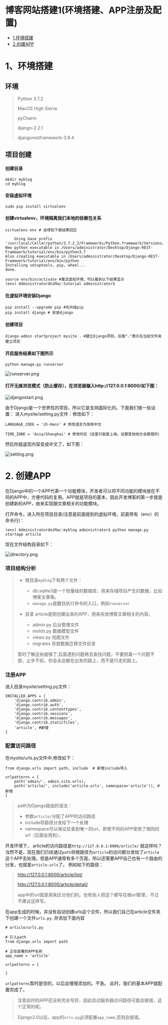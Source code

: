 # 博客网站搭建1(环境搭建、APP注册及配置)

* [1.环境搭建](#1)
* [2.创建APP](#2)



<h1 id='1'></h1>

# 1、环境搭建

## 环境
> Python 3.7.2
> 
> MacOS High Sierra
> 
> pyCharm
> 
> django-2.2.1 
> 
> djangorestframework-3.9.4
> 

<h3 id = '1.1'></h3>

## 项目创建


#### 创建目录

	mkdir myblog
	cd myblog


#### 安装虚拟环境 
	
	sudo pip install virtualenv

#### 创建virtualenv，环境隔离我们本地的依赖包关系

	virtualenv env # 会得到下面结果回应
	
```
	Using base prefix '/usr/local/Cellar/python/3.7.2_2/Frameworks/Python.framework/Versions/3.7'
New python executable in /Users/administrator/Desktop/Django-REST-Framework/tutorial/env/bin/python3.7
Also creating executable in /Users/administrator/Desktop/Django-REST-Framework/tutorial/env/bin/python
Installing setuptools, pip, wheel...
done.

```
	source env/bin/activate #激活虚拟环境，可以看到以下结果显示
	(env) AdministratordeiMac:tutorial administrator$ 


#### 在虚拟环境安装Django
	
	pip install --upgrade pip #先升级pip
	pip install django # 安装django
	
#### 创建项目

	django-admin startproject mysite . #建立Django项目。后面"."表示在当前文件夹建立项目

#### 开启服务结果如下图所示
	
	python manage.py runserver
		
![runserver.png](document/picture1/runserver.png)

#### 打开无痕浏览模式（防止缓存），在浏览器输入http://127.0.0.1:8000/如下图：

![djangostart.png](document/picture1/djangostart.png)

由于Django是一个世界性的项目，所以它是支持国际化的。下面我们做一些设置：
进入mysite/setting.py文件：修改如下：

	LANGUAGE_CODE = 'zh-Hans' # 修改语言为简体中文

	TIME_ZONE = 'Asia/Shanghai' # 修改时区（这里只能是上海，设置其他地方会报错的）

然后你就返现内容变成中文了，如下图：

![setting.png](document/picture1/setting.png)


<h3 id='2'></h3>

# 2. 创建APP

在Django中的一个APP代表一个功能模块，开发者可以将不同功能的模块放在不同的APP中，方便代码的复用。APP就是项目的基本，因此开发博客的第一步就是创建新的APP，由来实现跟文章相关的功能模块。

打开命令，进入所在项目目录(注意是前面提到的虚拟环境，前面带有（env）的命令行)：

	(env) AdministratordeiMac:myblog administrator$ python manage.py startapp article

现在文件结构目录如下：

![directory.png](document/picture1/directory.png)

### 项目结构分析
> * 根目录`myblog`下有两个文件：
> 	* db.sqlite3是一个轻量级的数据库，用来存储项目产生的数据，比如博客文章等。  
> 	* `manage.py`是醒目执行命令的入口，例如`runserver`
> 
> * 目录 article是刚创建出来的APP，用来存放博客文章相关的内容。
>	* admin.py 后台管理文件
> 	* molds.py 数据模型文件
> 	* views.py 视图文件
> 	* migrates 存放数据迁移文件目录
> 
>暂时了解这些就够了,后面遇到问题再去查找问题，不要抓着一个问题不放，止步不前，你会永远都在出发的路上，而不是行走的路上。

### 注册APP

进入目录mysite/setting.py文件：

```
INSTALLED_APPS = [
    'django.contrib.admin',
    'django.contrib.auth',
    'django.contrib.contenttypes',
    'django.contrib.sessions',
    'django.contrib.messages',
    'django.contrib.staticfiles',
    'article', #新增
]
```

### 配置访问路径

在mysite/urls.py文件中,修改如下：

```
from django.urls import path, include  # 新增include导入

urlpatterns = [
    path('admin/', admin.site.urls),
    path('article/', include('article.urls', namespace='article')), # 新增
]

```
> path为Django路由的语法：
> 
> * 参数`article/`分配了APP的访问路径
> * include将路径分发给下一个处理
> * namespace可以保证反查到唯一的url，即使不同的APP使用了相同的url（后面会用到）。 
> 

 开发环境下， article的访问路径是`http://127.0.0.1:8000/article/`
 就这样吗？当然不是，现在我们已经通过`path`将根路径为`article`的访问都分发给了`article`这个APP去处理。但是APP通常有多个页面，所以还需要APP自己也有一个路由的分发，也就是`article.urls`了。
 例如如下的路径：
> http://127.0.0.1:8000/article/list/
> 
> http://127.0.0.1:8000/article/detail/
> 
> app中的url就是用来区分他们的。也有些人把这个都写在根url那里，不过不建议这样写。


在app生成的时候，并没有自动创建urls这个文件，所以我们自己在article文件夹下创建一个文件`urls.py`. 并添加下面内容

```
# article/urls.py

# 引入path
from django.urls import path

# 正在部署的APP名称
app_name = 'article'

urlpatterns = [
    
]
```

`urlpatterns`暂时是空的，以后会慢慢添加的。不急。
此时，我们的基本APP就配置完成了。
> 注意此时的APP还没有完全写好，因此启动服务器访问路径可能会报错，这个正常的呢。
> 
> Django2.0以后，app的`urls.py`必须配置`app_name`,否则会报错。